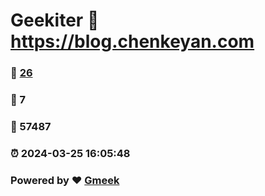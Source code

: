# Geekiter :link: https://blog.chenkeyan.com 
### :page_facing_up: [26](https://blog.chenkeyan.com/tag.html) 
### :speech_balloon: 7 
### :hibiscus: 57487 
### :alarm_clock: 2024-03-25 16:05:48 
### Powered by :heart: [Gmeek](https://github.com/Meekdai/Gmeek)
